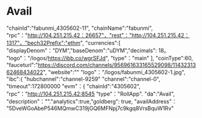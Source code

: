 # Avail
"chainId":"fabunmi_4305602-11",
"chainName":"fabunmi",
"rpc"："http://104.251.215.42：26657"，"rest"："http://104.251.215.42：1317"，"bech32Prefix":"ethm",
"currencies":[
"displayDenom"："DYM","baseDenom":"uDYM","decimals": 18。
"logo"："/logos/https://ibb.co/wgrSFJd",
"type"："main"
],
"coinType":60,
"fauceturl":"https://discord.com/channels/956961633165529098/1143231362468434022",
"website":""
"logo"："/logos/fabunmi_4305602-1.jpg",
"ibc":{
"hubchannel":"channel-9259"
"channel":"channel-0",
"timeout":172800000
"evm"：{
"chainId":"4305602",
"rpc"："http://104.251.215.42:8545
"type"："RollApp".
"da":"Avail",
"description"：""."analytics":true,"goldberg": true,
"availAddress"： "5DveWGoAbeP546MQmwC319jGQ6MFNpj7c9kgq8VrsBquW1Rv" 
